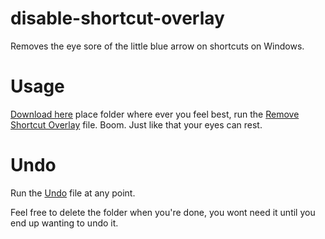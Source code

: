 # disable-shortcut-overlay
Removes the eye sore of the little blue arrow on shortcuts on Windows.

# Usage
[Download here](https://github.com/J-dotjs/disable-shortcut-overlay/releases) place folder where ever you feel best, run the [Remove Shortcut Overlay](https://github.com/J-dotjs/disable-shortcut-overlay/blob/main/Remove%20Shortcut%20Overlay.bat) file. Boom. Just like that your eyes can rest.

# Undo
Run the [Undo](https://github.com/J-dotjs/disable-shortcut-overlay/blob/main/undo.bat) file at any point.

Feel free to delete the folder when you're done, you wont need it until you end up wanting to undo it.
